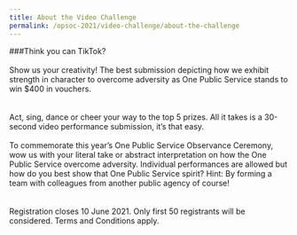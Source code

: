 ```yaml
---
title: About the Video Challenge
permalink: /opsoc-2021/video-challenge/about-the-challenge
---
```

###Think you can TikTok? <br>
<br>
Show us your creativity! The best submission depicting how we exhibit strength in character to overcome adversity as One Public Service stands to win $400 in vouchers. <br>
<br>
<br>
Act, sing, dance or cheer your way to the top 5 prizes. All it takes is a 30-second video performance submission, it’s that easy. <br>
<br>
To commemorate this year’s One Public Service Observance Ceremony, wow us with your literal take or abstract interpretation on how the One Public Service overcome adversity. Individual performances are allowed but how do you best show that One Public Service spirit? Hint: By forming a team with colleagues from another public agency of course! <br>
<br>
<br>
Registration closes 10 June 2021. Only first 50 registrants will be considered. Terms and Conditions apply. <br>
<br>
<br>
